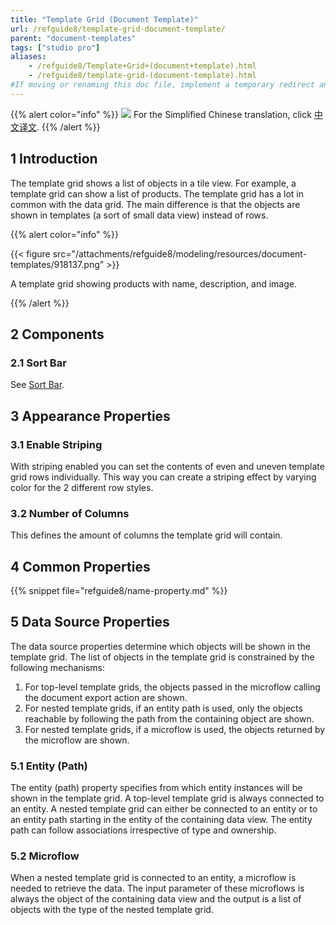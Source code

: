 ```yaml
---
title: "Template Grid (Document Template)"
url: /refguide8/template-grid-document-template/
parent: "document-templates"
tags: ["studio pro"]
aliases:
    - /refguide8/Template+Grid+(document+template).html
    - /refguide8/template-grid-(document-template).html
#If moving or renaming this doc file, implement a temporary redirect and let the respective team know they should update the URL in the product. See Mapping to Products for more details.
---
```


{{% alert color="info" %}}
<img src="attachments/chinese-translation/china.png" style="display: inline-block; margin: 0" /> For the Simplified Chinese translation, click [中文译文](https://cdn.mendix.tencent-cloud.com/documentation/refguide8/template-grid-document-template.pdf).
{{% /alert %}}

## 1 Introduction

The template grid shows a list of objects in a tile view. For example, a template grid can show a list of products. The template grid has a lot in common with the data grid. The main difference is that the objects are shown in templates (a sort of small data view) instead of rows.

{{% alert color="info" %}}

{{< figure src="/attachments/refguide8/modeling/resources/document-templates/918137.png" >}}

A template grid showing products with name, description, and image.

{{% /alert %}}

## 2 Components

### 2.1 Sort Bar

See [Sort Bar](/refguide8/sort-bar/).

## 3 Appearance Properties

### 3.1 Enable Striping

With striping enabled you can set the contents of even and uneven template grid rows individually. This way you can create a striping effect by varying color for the 2 different row styles.

### 3.2 Number of Columns

This defines the amount of columns the template grid will contain.

## 4 Common Properties

{{% snippet file="refguide8/name-property.md" %}}

## 5 Data Source Properties

The data source properties determine which objects will be shown in the template grid. The list of objects in the template grid is constrained by the following mechanisms:

1.  For top-level template grids, the objects passed in the microflow calling the document export action are shown.
2.  For nested template grids, if an entity path is used, only the objects reachable by following the path from the containing object are shown.
3.  For nested template grids, if a microflow is used, the objects returned by the microflow are shown.

### 5.1 Entity (Path)

The entity (path) property specifies from which entity instances will be shown in the template grid. A top-level template grid is always connected to an entity. A nested template grid can either be connected to an entity or to an entity path starting in the entity of the containing data view. The entity path can follow associations irrespective of type and ownership.

### 5.2 Microflow

When a nested template grid is connected to an entity, a microflow is needed to retrieve the data. The input parameter of these microflows is always the object of the containing data view and the output is a list of objects with the type of the nested template grid.
